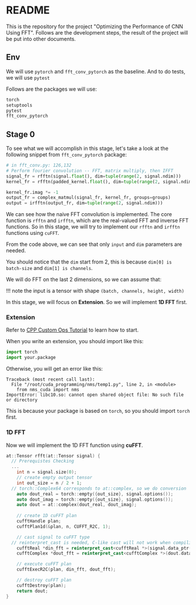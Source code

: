 # README
This is the repository for the project "Optimizing the Performance of CNN Using FFT".
Follows are the development steps, the result of the project will be put into other documents.
## Env
We will use `pytorch` and `fft_conv_pytorch` as the baseline.
And to do tests, we will use `pytest`

Follows are the packages we will use:
```py
torch
setuptools
pytest
fft_conv_pytorch
```

## Stage 0
To see what we will accomplish in this stage, let's take a look at the following snippet from `fft_conv_pytorch` package:
```python
# in fft_conv.py: 126,132
# Perform fourier convolution -- FFT, matrix multiply, then IFFT
signal_fr = rfftn(signal.float(), dim=tuple(range(2, signal.ndim)))
kernel_fr = rfftn(padded_kernel.float(), dim=tuple(range(2, signal.ndim)))

kernel_fr.imag *= -1
output_fr = complex_matmul(signal_fr, kernel_fr, groups=groups)
output = irfftn(output_fr, dim=tuple(range(2, signal.ndim)))
```

We can see how the naive FFT convolution is implemented.
The core function is `rfftn` and `irfftn`, which are the real-valued FFT and inverse FFT functions.
So in this stage, we will try to implement our `rfftn` and `irfftn` functions using `cuFFT`.

From the code above, we can see that only `input` and `dim` parameters are needed.

You should notice that the `dim` start from 2, this is because `dim[0] is batch-size` and `dim[1] is channels`.

We will do FFT on the last 2 dimensions, so we can assume that:

!!! note the input is a tensor with shape `(batch, channels, height, width)`

In this stage, we will focus on **Extension**. So we will implement **1D FFT** first.

### Extension
Refer to [CPP Custom Ops Tutorial](https://pytorch.org/tutorials/advanced/cpp_custom_ops.html#cpp-custom-ops-tutorial) to learn how to start.

When you write an extension, you should import like this:
```py
import torch
import your.package
```
Otherwise, you will get an error like this:
```shell
Traceback (most recent call last):
  File "/root/cuda_programming/nms/temp1.py", line 2, in <module>
    from nms_cuda import nms
ImportError: libc10.so: cannot open shared object file: No such file or directory
```
This is because your package is based on `torch`, so you should import `torch` first.

### 1D FFT
Now we will implement the 1D FFT function using **cuFFT**.

```cpp
at::Tensor rfft(at::Tensor signal) {
  // Prerequistes Checking
  ...
	int n = signal.size(0);
	// create empty output tensor
	int out_size = n / 2 + 1;
  // torch::Complex64 corresponds to at::complex, so we do conversion
	auto dout_real = torch::empty({out_size}, signal.options());
	auto dout_imag = torch::empty({out_size}, signal.options());
	auto dout = at::complex(dout_real, dout_imag);
	
	// create 1D cuFFT plan
	cufftHandle plan;
	cufftPlan1d(&plan, n, CUFFT_R2C, 1);

	// cast signal to cuFFT type
  // reinterpret_cast is needed, C-like cast will not work when compiling
	cufftReal *din_fft = reinterpret_cast<cufftReal *>(signal.data_ptr());
	cufftComplex *dout_fft = reinterpret_cast<cufftComplex *>(dout.data_ptr());

	// execute cuFFT plan
	cufftExecR2C(plan, din_fft, dout_fft);

	// destroy cuFFT plan
	cufftDestroy(plan);
	return dout;
}
```
